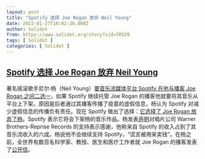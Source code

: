 ```yaml
---
layout: post
title: "Spotify 选择 Joe Rogan 放弃 Neil Young"
date: 2022-01-27T10:02:26.000Z
author: Solidot
from: https://www.solidot.org/story?sid=70529
tags: [ Solidot ]
categories: [ Solidot ]
---
```

<!--1643277746000-->
[Spotify 选择 Joe Rogan 放弃 Neil Young](https://www.solidot.org/story?sid=70529)
------

<div>
著名摇滚歌手尼尔·杨（Neil Young）<a href="https://www.solidot.org/story?sid=70516">要音乐流媒体平台 Spotify 在他与播客 Joe Rogan 之间二选一</a>，如果 Spotify 继续托管 Joe Rogan 的播客他就要将其音乐从平台上下架。原因是后者通过其播客传播了疫苗的虚假信息，杨认为 Spotify 对减少虚假信息的传播负有责任。现在 Spotify 做出了选择：<a href="https://arstechnica.com/tech-policy/2022/01/spotify-to-remove-neil-youngs-music-after-rockers-ultimatum-over-joe-rogan/">它选择了 Joe Rogan 放弃了杨</a>。Spotify 表示它将会下架杨的音乐作品。杨发表<a href="https://neilyoungarchives.com/news/1/article?id=Spotify-In-The-Name-Of-Truth">声明</a>对唱片公司 Warner Brothers-Reprise Records 的支持表示感谢，他称来自 Spotify 的收入占到了其音乐流收入的六成。杨说他不会继续支持 Spotify，“谎言被用来卖钱”。在杨之前，全世界有数百名科学家、教授、医生和医疗工作者就 Joe Rogan 的播客发表了<a href="https://spotifyopenletter.wordpress.com/2022/01/10/an-open-letter-to-spotify/" target="_blank">公开信</a>。
</div>
